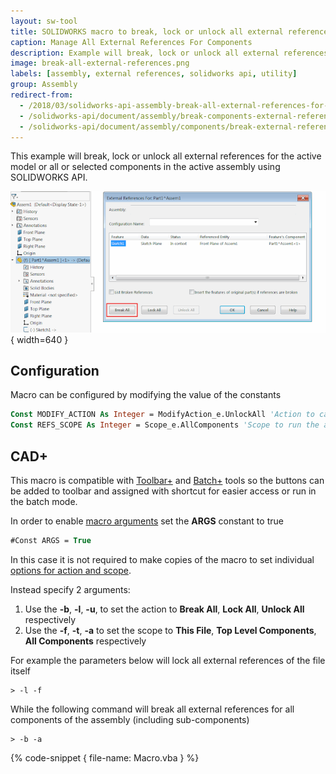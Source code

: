 ```yaml
---
layout: sw-tool
title: SOLIDWORKS macro to break, lock or unlock all external references for files and components
caption: Manage All External References For Components
description: Example will break, lock or unlock all external references for the file or components in the active assembly using SOLIDWORKS API
image: break-all-external-references.png
labels: [assembly, external references, solidworks api, utility]
group: Assembly
redirect-from:
  - /2018/03/solidworks-api-assembly-break-all-external-references-for-components.html
  - /solidworks-api/document/assembly/break-components-external-references
  - /solidworks-api/document/assembly/components/break-external-references/
---
```

This example will break, lock or unlock all external references for the active model or all or selected components in the active assembly using SOLIDWORKS API.

![Command to break all external references](break-all-external-references.png){ width=640 }

## Configuration

Macro can be configured by modifying the value of the constants

~~~ vb
Const MODIFY_ACTION As Integer = ModifyAction_e.UnlockAll 'Action to call on the references in the model. Supported values: BreakAll, LockAll, UnlockAll
Const REFS_SCOPE As Integer = Scope_e.AllComponents 'Scope to run the above action. Supported values: ThisFile, TopLevelComponents, AllComponents, SelectedComponents
~~~

## CAD+

This macro is compatible with [Toolbar+](https://cadplus.xarial.com/toolbar/) and [Batch+](https://cadplus.xarial.com/batch/) tools so the buttons can be added to toolbar and assigned with shortcut for easier access or run in the batch mode.

In order to enable [macro arguments](https://cadplus.xarial.com/toolbar/configuration/arguments/) set the **ARGS** constant to true

~~~ vb
#Const ARGS = True
~~~

In this case it is not required to make copies of the macro to set individual [options for action and scope](#configuration).

Instead specify 2 arguments:

1. Use the **-b**, **-l**, **-u**, to set the action to **Break All**, **Lock All**, **Unlock All** respectively
1. Use the **-f**, **-t**, **-a** to set the scope to **This File**, **Top Level Components**, **All Components** respectively

For example the parameters below will lock all external references of the file itself

~~~
> -l -f
~~~

While the following command will break all external references for all components of the assembly (including sub-components)

~~~
> -b -a
~~~

{% code-snippet { file-name: Macro.vba } %}
